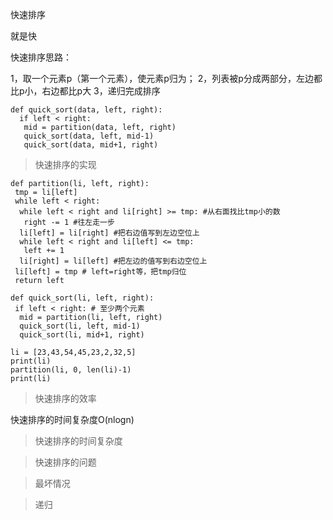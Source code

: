 快速排序

就是快

快速排序思路：

1，取一个元素p（第一个元素），使元素p归为；
2，列表被p分成两部分，左边都比p小，右边都比p大
3，递归完成排序

```
def quick_sort(data, left, right):
  if left < right:
   mid = partition(data, left, right)
   quick_sort(data, left, mid-1)
   quick_sort(data, mid+1, right)
```

> 快速排序的实现

```
def partition(li, left, right):
 tmp = li[left]
 while left < right:
  while left < right and li[right] >= tmp: #从右面找比tmp小的数
   right -= 1 #往左走一步
  li[left] = li[right] #把右边值写到左边空位上
  while left < right and li[left] <= tmp:
   left += 1
  li[right] = li[left] #把左边的值写到右边空位上
 li[left] = tmp # left=right等，把tmp归位
 return left
 
def quick_sort(li, left, right):
 if left < right: # 至少两个元素
  mid = partition(li, left, right)
  quick_sort(li, left, mid-1)
  quick_sort(li, mid+1, right)
 
li = [23,43,54,45,23,2,32,5]
print(li)
partition(li, 0, len(li)-1)
print(li)
```

> 快速排序的效率

快速排序的时间复杂度O(nlogn)

> 快速排序的时间复杂度

> 快速排序的问题

> 最坏情况

> 递归










